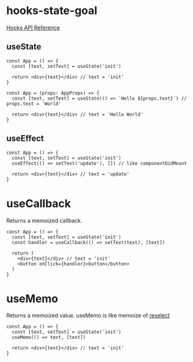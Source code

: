 # hooks-state-goal

[Hooks API Reference](https://reactjs.org/docs/hooks-reference.html)

## useState

```tsx
const App = () => {
  const [text, setText] = useState('init')

  return <div>{text}</div> // text = 'init'
}
```

```tsx
const App = (props: AppProps) => {
  const [text, setText] = useState(() => `Hello ${props.text}`) // props.text = 'World'

  return <div>{text}</div> // text = 'Hello World'
}
```

## useEffect

```tsx
const App = () => {
  const [text, setText] = useState('init')
  useEffect(() => setText('update'), []) // like componentDidMount

  return <div>{text}</div> // text = 'update'
}
```

# useCallback

Returns a memoized callback.

```tsx
const App = () => {
  const [text, setText] = useState('init')
  const handler = useCallback(() => setText(text), [text])

  return (
    <div>{text}</div> // text = 'init'
    <button onClick={handler}>button</button>
  )
}
```

# useMemo

Returns a memoized value.
useMemo is like memoize of [reselect](https://github.com/reduxjs/reselect)

```tsx
const App = () => {
  const [text, setText] = useState('init')
  useMemo(() => text, [text])

  return <div>{text}</div> // text = 'init'
}
```
